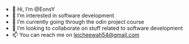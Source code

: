 - 👋 Hi, I’m @EonsY
- 👀 I’m interested in software development
- 🌱 I’m currently going through the odin project course
- 💞️ I’m looking to collaborate on stuff related to software development
- 📫 You can reach me on leicheewah54@gmail.com

<!---
EonsY/EonsY is a ✨ special ✨ repository because its `README.md` (this file) appears on your GitHub profile.
You can click the Preview link to take a look at your changes.
--->

